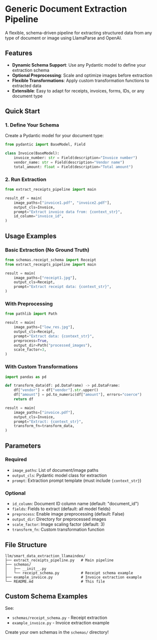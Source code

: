 # Generic Document Extraction Pipeline

A flexible, schema-driven pipeline for extracting structured data from any type of document or image using LlamaParse and OpenAI.

## Features

- **Dynamic Schema Support**: Use any Pydantic model to define your extraction schema
- **Optional Preprocessing**: Scale and optimize images before extraction
- **Flexible Transformations**: Apply custom transformation functions to extracted data
- **Extensible**: Easy to adapt for receipts, invoices, forms, IDs, or any document type

## Quick Start

### 1. Define Your Schema

Create a Pydantic model for your document type:

```python
from pydantic import BaseModel, Field

class Invoice(BaseModel):
    invoice_number: str = Field(description="Invoice number")
    vendor_name: str = Field(description="Vendor name")
    total_amount: float = Field(description="Total amount")
```

### 2. Run Extraction

```python
from extract_receipts_pipeline import main

result_df = main(
    image_paths=["invoice1.pdf", "invoice2.pdf"],
    output_cls=Invoice,
    prompt="Extract invoice data from: {context_str}",
    id_column="invoice_id",
)
```

## Usage Examples

### Basic Extraction (No Ground Truth)

```python
from schemas.receipt_schema import Receipt
from extract_receipts_pipeline import main

result = main(
    image_paths=["receipt1.jpg"],
    output_cls=Receipt,
    prompt="Extract receipt data: {context_str}",
)
```

### With Preprocessing

```python
from pathlib import Path

result = main(
    image_paths=["low_res.jpg"],
    output_cls=Receipt,
    prompt="Extract data: {context_str}",
    preprocess=True,
    output_dir=Path("processed_images"),
    scale_factor=3,
)
```

### With Custom Transformations

```python
import pandas as pd

def transform_data(df: pd.DataFrame) -> pd.DataFrame:
    df["vendor"] = df["vendor"].str.upper()
    df["amount"] = pd.to_numeric(df["amount"], errors="coerce")
    return df

result = main(
    image_paths=["invoice.pdf"],
    output_cls=Invoice,
    prompt="Extract: {context_str}",
    transform_fn=transform_data,
)
```

## Parameters

### Required
- `image_paths`: List of document/image paths
- `output_cls`: Pydantic model class for extraction
- `prompt`: Extraction prompt template (must include `{context_str}`)

### Optional
- `id_column`: Document ID column name (default: "document_id")
- `fields`: Fields to extract (default: all model fields)
- `preprocess`: Enable image preprocessing (default: False)
- `output_dir`: Directory for preprocessed images
- `scale_factor`: Image scaling factor (default: 3)
- `transform_fn`: Custom transformation function

## File Structure

```
llm/smart_data_extraction_llamaindex/
├── extract_receipts_pipeline.py   # Main pipeline
├── schemas/
│   ├── __init__.py
│   └── receipt_schema.py          # Receipt schema example
├── example_invoice.py             # Invoice extraction example
└── README.md                      # This file
```

## Custom Schema Examples

See:
- `schemas/receipt_schema.py` - Receipt extraction
- `example_invoice.py` - Invoice extraction example

Create your own schemas in the `schemas/` directory!
